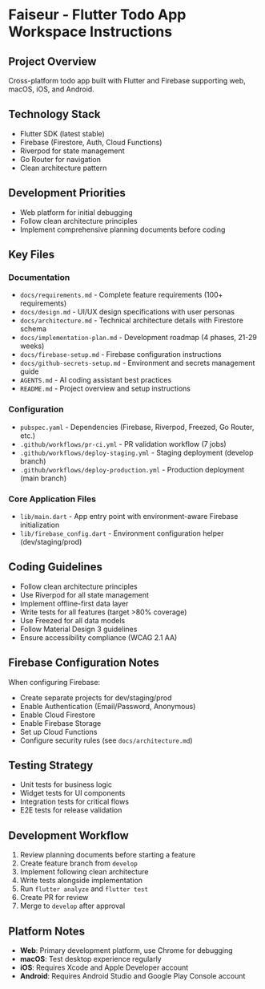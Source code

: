 # Faiseur - Flutter Todo App Workspace Instructions

## Project Overview
Cross-platform todo app built with Flutter and Firebase supporting web, macOS, iOS, and Android.

## Technology Stack
- Flutter SDK (latest stable)
- Firebase (Firestore, Auth, Cloud Functions)
- Riverpod for state management
- Go Router for navigation
- Clean architecture pattern

## Development Priorities
- Web platform for initial debugging
- Follow clean architecture principles
- Implement comprehensive planning documents before coding
## Key Files

### Documentation
- `docs/requirements.md` - Complete feature requirements (100+ requirements)
- `docs/design.md` - UI/UX design specifications with user personas
- `docs/architecture.md` - Technical architecture details with Firestore schema
- `docs/implementation-plan.md` - Development roadmap (4 phases, 21-29 weeks)
- `docs/firebase-setup.md` - Firebase configuration instructions
- `docs/github-secrets-setup.md` - Environment and secrets management guide
- `AGENTS.md` - AI coding assistant best practices
- `README.md` - Project overview and setup instructions

### Configuration
- `pubspec.yaml` - Dependencies (Firebase, Riverpod, Freezed, Go Router, etc.)
- `.github/workflows/pr-ci.yml` - PR validation workflow (7 jobs)
- `.github/workflows/deploy-staging.yml` - Staging deployment (develop branch)
- `.github/workflows/deploy-production.yml` - Production deployment (main branch)

### Core Application Files
- `lib/main.dart` - App entry point with environment-aware Firebase initialization
- `lib/firebase_config.dart` - Environment configuration helper (dev/staging/prod)

## Coding Guidelines
- Follow clean architecture principles
- Use Riverpod for all state management
- Implement offline-first data layer
- Write tests for all features (target >80% coverage)
- Use Freezed for all data models
- Follow Material Design 3 guidelines
- Ensure accessibility compliance (WCAG 2.1 AA)

## Firebase Configuration Notes
When configuring Firebase:
- Create separate projects for dev/staging/prod
- Enable Authentication (Email/Password, Anonymous)
- Enable Cloud Firestore
- Enable Firebase Storage
- Set up Cloud Functions
- Configure security rules (see `docs/architecture.md`)

## Testing Strategy
- Unit tests for business logic
- Widget tests for UI components
- Integration tests for critical flows
- E2E tests for release validation

## Development Workflow
1. Review planning documents before starting a feature
2. Create feature branch from `develop`
3. Implement following clean architecture
4. Write tests alongside implementation
5. Run `flutter analyze` and `flutter test`
6. Create PR for review
7. Merge to `develop` after approval

## Platform Notes
- **Web**: Primary development platform, use Chrome for debugging
- **macOS**: Test desktop experience regularly
- **iOS**: Requires Xcode and Apple Developer account
- **Android**: Requires Android Studio and Google Play Console account
